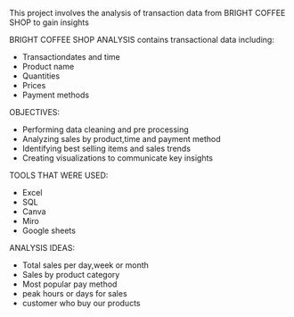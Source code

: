 This project involves the analysis of transaction data from BRIGHT COFFEE SHOP to gain insights

BRIGHT COFFEE SHOP ANALYSIS  contains transactional data including:
- Transactiondates and time
- Product name
- Quantities
- Prices
- Payment methods

OBJECTIVES:
- Performing data cleaning and pre processing
- Analyzing sales by product,time and payment method
- Identifying best selling items and sales trends
- Creating visualizations to communicate key insights

TOOLS THAT WERE USED:
- Excel
- SQL
- Canva
- Miro
- Google sheets

 ANALYSIS IDEAS:
  - Total sales per day,week or month
  - Sales by product category
  - Most popular pay method
  - peak hours or days for sales
  - customer who buy our products
  
  

